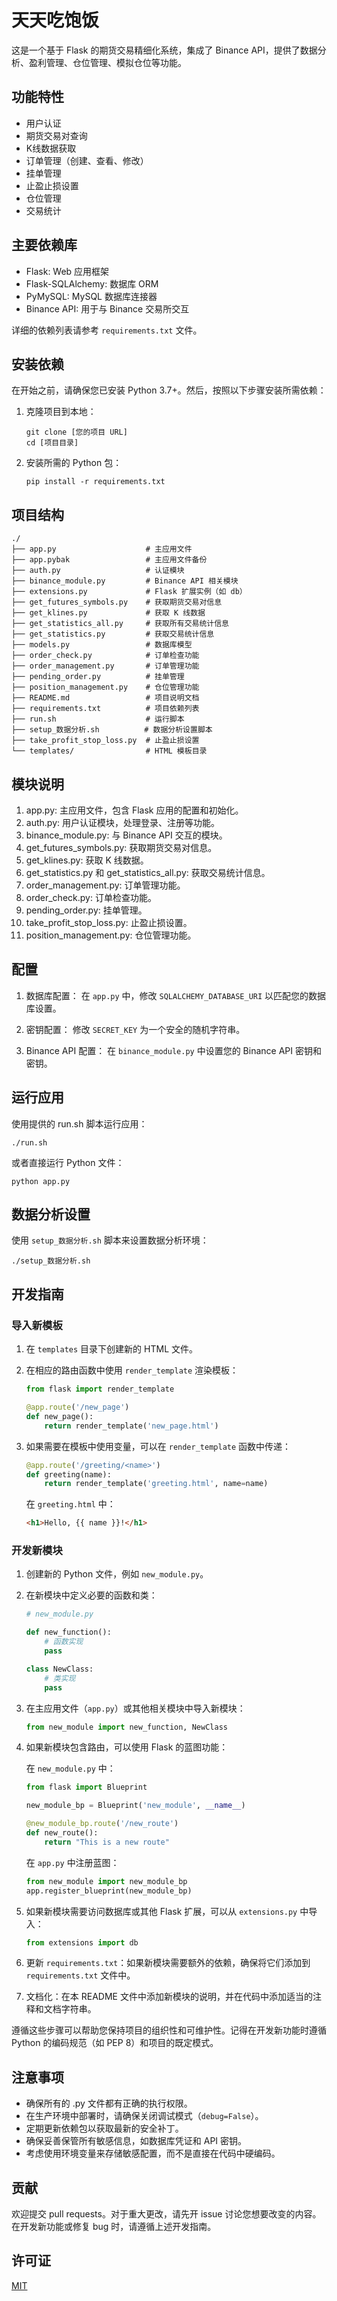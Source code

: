 # 天天吃饱饭

这是一个基于 Flask 的期货交易精细化系统，集成了 Binance API，提供了数据分析、盈利管理、仓位管理、模拟仓位等功能。

## 功能特性

- 用户认证
- 期货交易对查询
- K线数据获取
- 订单管理（创建、查看、修改）
- 挂单管理
- 止盈止损设置
- 仓位管理
- 交易统计

## 主要依赖库

- Flask: Web 应用框架
- Flask-SQLAlchemy: 数据库 ORM
- PyMySQL: MySQL 数据库连接器
- Binance API: 用于与 Binance 交易所交互

详细的依赖列表请参考 `requirements.txt` 文件。

## 安装依赖

在开始之前，请确保您已安装 Python 3.7+。然后，按照以下步骤安装所需依赖：

1. 克隆项目到本地：

   ```
   git clone [您的项目 URL]
   cd [项目目录]
   ```

2. 安装所需的 Python 包：

   ```
   pip install -r requirements.txt
   ```

## 项目结构

```
./
├── app.py                    # 主应用文件
├── app.pybak                 # 主应用文件备份
├── auth.py                   # 认证模块
├── binance_module.py         # Binance API 相关模块
├── extensions.py             # Flask 扩展实例（如 db）
├── get_futures_symbols.py    # 获取期货交易对信息
├── get_klines.py             # 获取 K 线数据
├── get_statistics_all.py     # 获取所有交易统计信息
├── get_statistics.py         # 获取交易统计信息
├── models.py                 # 数据库模型
├── order_check.py            # 订单检查功能
├── order_management.py       # 订单管理功能
├── pending_order.py          # 挂单管理
├── position_management.py    # 仓位管理功能
├── README.md                 # 项目说明文档
├── requirements.txt          # 项目依赖列表
├── run.sh                    # 运行脚本
├── setup_数据分析.sh          # 数据分析设置脚本
├── take_profit_stop_loss.py  # 止盈止损设置
└── templates/                # HTML 模板目录
```

## 模块说明

1. app.py: 主应用文件，包含 Flask 应用的配置和初始化。
2. auth.py: 用户认证模块，处理登录、注册等功能。
3. binance_module.py: 与 Binance API 交互的模块。
4. get_futures_symbols.py: 获取期货交易对信息。
5. get_klines.py: 获取 K 线数据。
6. get_statistics.py 和 get_statistics_all.py: 获取交易统计信息。
7. order_management.py: 订单管理功能。
8. order_check.py: 订单检查功能。
9. pending_order.py: 挂单管理。
10. take_profit_stop_loss.py: 止盈止损设置。
11. position_management.py: 仓位管理功能。

## 配置

1. 数据库配置：
   在 `app.py` 中，修改 `SQLALCHEMY_DATABASE_URI` 以匹配您的数据库设置。

2. 密钥配置：
   修改 `SECRET_KEY` 为一个安全的随机字符串。

3. Binance API 配置：
   在 `binance_module.py` 中设置您的 Binance API 密钥和密钥。

## 运行应用

使用提供的 run.sh 脚本运行应用：

```
./run.sh
```

或者直接运行 Python 文件：

```
python app.py
```

## 数据分析设置

使用 `setup_数据分析.sh` 脚本来设置数据分析环境：

```
./setup_数据分析.sh
```

## 开发指南

### 导入新模板

1. 在 `templates` 目录下创建新的 HTML 文件。

2. 在相应的路由函数中使用 `render_template` 渲染模板：

   ```python
   from flask import render_template

   @app.route('/new_page')
   def new_page():
       return render_template('new_page.html')
   ```

3. 如果需要在模板中使用变量，可以在 `render_template` 函数中传递：

   ```python
   @app.route('/greeting/<name>')
   def greeting(name):
       return render_template('greeting.html', name=name)
   ```

   在 `greeting.html` 中：
   ```html
   <h1>Hello, {{ name }}!</h1>
   ```

### 开发新模块

1. 创建新的 Python 文件，例如 `new_module.py`。

2. 在新模块中定义必要的函数和类：

   ```python
   # new_module.py
   
   def new_function():
       # 函数实现
       pass

   class NewClass:
       # 类实现
       pass
   ```

3. 在主应用文件（`app.py`）或其他相关模块中导入新模块：

   ```python
   from new_module import new_function, NewClass
   ```

4. 如果新模块包含路由，可以使用 Flask 的蓝图功能：

   在 `new_module.py` 中：
   ```python
   from flask import Blueprint

   new_module_bp = Blueprint('new_module', __name__)

   @new_module_bp.route('/new_route')
   def new_route():
       return "This is a new route"
   ```

   在 `app.py` 中注册蓝图：
   ```python
   from new_module import new_module_bp
   app.register_blueprint(new_module_bp)
   ```

5. 如果新模块需要访问数据库或其他 Flask 扩展，可以从 `extensions.py` 中导入：

   ```python
   from extensions import db
   ```

6. 更新 `requirements.txt`：如果新模块需要额外的依赖，确保将它们添加到 `requirements.txt` 文件中。

7. 文档化：在本 README 文件中添加新模块的说明，并在代码中添加适当的注释和文档字符串。

遵循这些步骤可以帮助您保持项目的组织性和可维护性。记得在开发新功能时遵循 Python 的编码规范（如 PEP 8）和项目的既定模式。

## 注意事项

- 确保所有的 .py 文件都有正确的执行权限。
- 在生产环境中部署时，请确保关闭调试模式（`debug=False`）。
- 定期更新依赖包以获取最新的安全补丁。
- 确保妥善保管所有敏感信息，如数据库凭证和 API 密钥。
- 考虑使用环境变量来存储敏感配置，而不是直接在代码中硬编码。

## 贡献

欢迎提交 pull requests。对于重大更改，请先开 issue 讨论您想要改变的内容。在开发新功能或修复 bug 时，请遵循上述开发指南。

## 许可证

[MIT](https://choosealicense.com/licenses/mit/)
